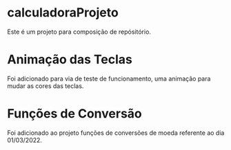 # calculadoraProjeto
Este é um projeto para composição de repósitório.
# Animação das Teclas
Foi adicionado para via de teste de funcionamento, uma animação para mudar as cores das teclas.
# Funções de Conversão
Foi adicionado ao projeto funções de conversões de moeda referente ao dia 01/03/2022.
